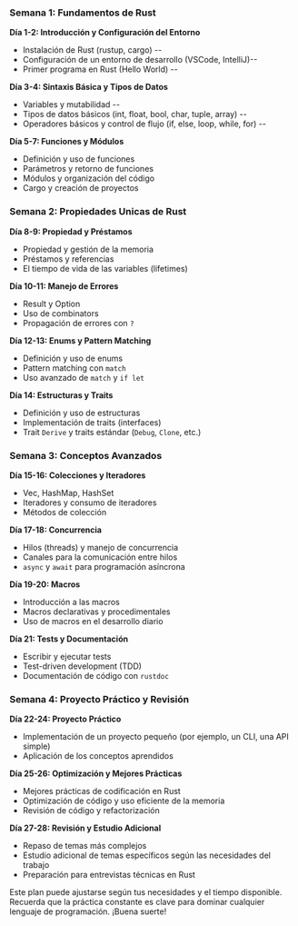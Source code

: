 ### Semana 1: Fundamentos de Rust

**Día 1-2: Introducción y Configuración del Entorno**
- Instalación de Rust (rustup, cargo) -- 
- Configuración de un entorno de desarrollo (VSCode, IntelliJ)--
- Primer programa en Rust (Hello World) --

**Día 3-4: Sintaxis Básica y Tipos de Datos**
- Variables y mutabilidad --
- Tipos de datos básicos (int, float, bool, char, tuple, array) --
- Operadores básicos y control de flujo (if, else, loop, while, for) --

**Día 5-7: Funciones y Módulos**
- Definición y uso de funciones
- Parámetros y retorno de funciones
- Módulos y organización del código
- Cargo y creación de proyectos

### Semana 2: Propiedades Unicas de Rust

**Día 8-9: Propiedad y Préstamos**
- Propiedad y gestión de la memoria
- Préstamos y referencias
- El tiempo de vida de las variables (lifetimes)

**Día 10-11: Manejo de Errores**
- Result y Option
- Uso de combinators
- Propagación de errores con `?`

**Día 12-13: Enums y Pattern Matching**
- Definición y uso de enums
- Pattern matching con `match`
- Uso avanzado de `match` y `if let`

**Día 14: Estructuras y Traits**
- Definición y uso de estructuras
- Implementación de traits (interfaces)
- Trait `Derive` y traits estándar (`Debug`, `Clone`, etc.)

### Semana 3: Conceptos Avanzados

**Día 15-16: Colecciones y Iteradores**
- Vec, HashMap, HashSet
- Iteradores y consumo de iteradores
- Métodos de colección

**Día 17-18: Concurrencia**
- Hilos (threads) y manejo de concurrencia
- Canales para la comunicación entre hilos
- `async` y `await` para programación asíncrona

**Día 19-20: Macros**
- Introducción a las macros
- Macros declarativas y procedimentales
- Uso de macros en el desarrollo diario

**Día 21: Tests y Documentación**
- Escribir y ejecutar tests
- Test-driven development (TDD)
- Documentación de código con `rustdoc`

### Semana 4: Proyecto Práctico y Revisión

**Día 22-24: Proyecto Práctico**
- Implementación de un proyecto pequeño (por ejemplo, un CLI, una API simple)
- Aplicación de los conceptos aprendidos

**Día 25-26: Optimización y Mejores Prácticas**
- Mejores prácticas de codificación en Rust
- Optimización de código y uso eficiente de la memoria
- Revisión de código y refactorización

**Día 27-28: Revisión y Estudio Adicional**
- Repaso de temas más complejos
- Estudio adicional de temas específicos según las necesidades del trabajo
- Preparación para entrevistas técnicas en Rust

Este plan puede ajustarse según tus necesidades y el tiempo disponible. Recuerda que la práctica constante es clave para dominar cualquier lenguaje de programación. ¡Buena suerte!
